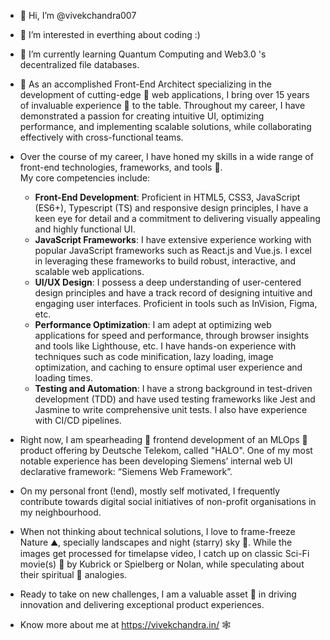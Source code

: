 - 👋 Hi, I’m @vivekchandra007
- 👀 I’m interested in everthing about coding :) 
- 🌱 I’m currently learning Quantum Computing and Web3.0 's decentralized file databases.

- 🏢 As an accomplished Front-End Architect specializing in the development of cutting-edge 🔪 web applications, I bring over 15 years of invaluable experience 💎 to the table. Throughout my career, I have demonstrated a passion for creating intuitive UI, optimizing performance, and implementing scalable solutions, while collaborating effectively with cross-functional teams.

- Over the course of my career, I have honed my skills in a wide range of front-end technologies, frameworks, and tools 🧰.    
My core competencies include:
  - **Front-End Development**: Proficient in HTML5, CSS3, JavaScript (ES6+), Typescript (TS) and responsive design principles, I have a keen eye for detail and a commitment to delivering visually appealing and highly functional UI.
  - **JavaScript Frameworks**: I have extensive experience working with popular JavaScript frameworks such as React.js and Vue.js. I excel in leveraging these frameworks to build robust, interactive, and scalable web applications.
  - **UI/UX Design**: I possess a deep understanding of user-centered design principles and have a track record of designing intuitive and engaging user interfaces. Proficient in tools such as InVision, Figma, etc.
  - **Performance Optimization**: I am adept at optimizing web applications for speed and performance, through browser insights and tools like Lighthouse, etc. I have hands-on experience with techniques such as code minification, lazy loading, image optimization, and caching to ensure optimal user experience and loading times. 
  - **Testing and Automation**: I have a strong background in test-driven development (TDD) and have used testing frameworks like Jest and Jasmine to write comprehensive unit tests. I also have experience with CI/CD pipelines.

- Right now, I am spearheading 🏹 frontend development of an MLOps 🤖 product offering by Deutsche Telekom, called "HALO".
One of my most notable experience has been developing Siemens’ internal web UI declarative framework: “Siemens Web Framework”.

- On my personal front (!end), mostly self motivated, I frequently contribute towards digital social initiatives of non-profit organisations in my neighbourhood.

- When not thinking about technical solutions, I love to frame-freeze Nature ⛰️, specially landscapes and night (starry) sky 🌃. While the images get processed for timelapse video, I catch up on classic Sci-Fi movie(s) 🎥 by Kubrick or Spielberg or Nolan, while speculating about their spiritual 🙏 analogies.

- Ready to take on new challenges, I am a valuable asset 💎 in driving innovation and delivering exceptional product experiences.

- Know more about me at https://vivekchandra.in/ 🕸️

<!---
vivekchandra007/vivekchandra007 is a ✨ special ✨ repository because its `README.md` (this file) appears on your GitHub profile.
You can click the Preview link to take a look at your changes.
--->
